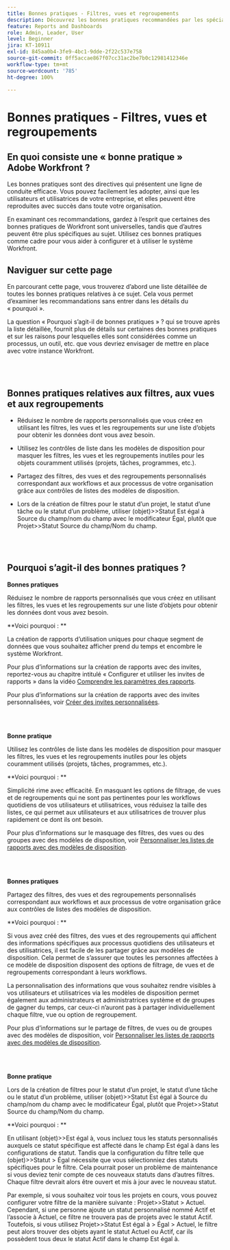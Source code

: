 ```yaml
---
title: Bonnes pratiques - Filtres, vues et regroupements
description: Découvrez les bonnes pratiques recommandées par les spécialistes Adobe Workfront en matière de configuration, de gestion et d’utilisation des filtres, des vues et des regroupements Workfront.
feature: Reports and Dashboards
role: Admin, Leader, User
level: Beginner
jira: KT-10911
exl-id: 845aa0b4-3fe9-4bc1-9dde-2f22c537e758
source-git-commit: 0ff5accae867f07cc31ac2be7b0c12981412346e
workflow-type: tm+mt
source-wordcount: '785'
ht-degree: 100%

---
```


# Bonnes pratiques - Filtres, vues et regroupements

## En quoi consiste une « bonne pratique » Adobe Workfront ?

Les bonnes pratiques sont des directives qui présentent une ligne de conduite efficace. Vous pouvez facilement les adopter, ainsi que les utilisateurs et utilisatrices de votre entreprise, et elles peuvent être reproduites avec succès dans toute votre organisation.

En examinant ces recommandations, gardez à l’esprit que certaines des bonnes pratiques de Workfront sont universelles, tandis que d’autres peuvent être plus spécifiques au sujet. Utilisez ces bonnes pratiques comme cadre pour vous aider à configurer et à utiliser le système Workfront.

## Naviguer sur cette page

En parcourant cette page, vous trouverez d’abord une liste détaillée de toutes les bonnes pratiques relatives à ce sujet. Cela vous permet d’examiner les recommandations sans entrer dans les détails du « pourquoi ».

La question « Pourquoi s’agit-il de bonnes pratiques » ? qui se trouve après la liste détaillée, fournit plus de détails sur certaines des bonnes pratiques et sur les raisons pour lesquelles elles sont considérées comme un processus, un outil, etc. que vous devriez envisager de mettre en place avec votre instance Workfront.

</br>
</br>

## Bonnes pratiques relatives aux filtres, aux vues et aux regroupements

* Réduisez le nombre de rapports personnalisés que vous créez en utilisant les filtres, les vues et les regroupements sur une liste d’objets pour obtenir les données dont vous avez besoin.

* Utilisez les contrôles de liste dans les modèles de disposition pour masquer les filtres, les vues et les regroupements inutiles pour les objets couramment utilisés (projets, tâches, programmes, etc.).

* Partagez des filtres, des vues et des regroupements personnalisés correspondant aux workflows et aux processus de votre organisation grâce aux contrôles de listes des modèles de disposition.

* Lors de la création de filtres pour le statut d’un projet, le statut d’une tâche ou le statut d’un problème, utiliser (objet)>>Statut Est égal à Source du champ/nom du champ avec le modificateur Égal, plutôt que Projet>>Statut Source du champ/Nom du champ.

</br>
</br>

## Pourquoi s’agit-il des bonnes pratiques ?

**Bonnes pratiques**

Réduisez le nombre de rapports personnalisés que vous créez en utilisant les filtres, les vues et les regroupements sur une liste d’objets pour obtenir les données dont vous avez besoin.

**Voici pourquoi : **

La création de rapports d’utilisation uniques pour chaque segment de données que vous souhaitez afficher prend du temps et encombre le système Workfront.

Pour plus d’informations sur la création de rapports avec des invites, reportez-vous au chapitre intitulé « Configurer et utiliser les invites de rapports » dans la vidéo [Comprendre les paramètres des rapports](https://experienceleague.adobe.com/docs/workfront-learn/tutorials-workfront/reporting/basic-reporting/report-settings.html?lang=fr).

Pour plus d’informations sur la création de rapports avec des invites personnalisées, voir [Créer des invites personnalisées](https://experienceleague.adobe.com/docs/workfront-learn/tutorials-workfront/reporting/intermediate-reporting/custom-prompts.html?lang=fr).

</br>
</br>

**Bonne pratique**

Utilisez les contrôles de liste dans les modèles de disposition pour masquer les filtres, les vues et les regroupements inutiles pour les objets couramment utilisés (projets, tâches, programmes, etc.).

**Voici pourquoi : **

Simplicité rime avec efficacité. En masquant les options de filtrage, de vues et de regroupements qui ne sont pas pertinentes pour les workflows quotidiens de vos utilisateurs et utilisatrices, vous réduisez la taille des listes, ce qui permet aux utilisateurs et aux utilisatrices de trouver plus rapidement ce dont ils ont besoin.

Pour plus d’informations sur le masquage des filtres, des vues ou des groupes avec des modèles de disposition, voir [Personnaliser les listes de rapports avec des modèles de disposition](https://experienceleague.adobe.com/docs/workfront-learn/tutorials-workfront/administration-and-setup/layout-templates/customize-reporting-lists-with-layout-templates.html?lang=fr).

</br>
</br>

**Bonnes pratiques**

Partagez des filtres, des vues et des regroupements personnalisés correspondant aux workflows et aux processus de votre organisation grâce aux contrôles de listes des modèles de disposition.

**Voici pourquoi : **

Si vous avez créé des filtres, des vues et des regroupements qui affichent des informations spécifiques aux processus quotidiens des utilisateurs et des utilisatrices, il est facile de les partager grâce aux modèles de disposition. Cela permet de s’assurer que toutes les personnes affectées à ce modèle de disposition disposent des options de filtrage, de vues et de regroupements correspondant à leurs workflows.

La personnalisation des informations que vous souhaitez rendre visibles à vos utilisateurs et utilisatrices via les modèles de disposition permet également aux administrateurs et administratrices système et de groupes de gagner du temps, car ceux-ci n’auront pas à partager individuellement chaque filtre, vue ou option de regroupement.

Pour plus d’informations sur le partage de filtres, de vues ou de groupes avec des modèles de disposition, voir [Personnaliser les listes de rapports avec des modèles de disposition](https://experienceleague.adobe.com/docs/workfront-learn/tutorials-workfront/administration-and-setup/layout-templates/customize-reporting-lists-with-layout-templates.html?lang=fr).

</br>
</br>

**Bonne pratique**

Lors de la création de filtres pour le statut d’un projet, le statut d’une tâche ou le statut d’un problème, utiliser (objet)>>Statut Est égal à Source du champ/nom du champ avec le modificateur Égal, plutôt que Projet>>Statut Source du champ/Nom du champ.

**Voici pourquoi : **

En utilisant (objet)>>Est égal à, vous incluez tous les statuts personnalisés auxquels ce statut spécifique est affecté dans le champ Est égal à dans les configurations de statut. Tandis que la configuration du filtre telle que (objet)>>Statut > Égal nécessite que vous sélectionniez des statuts spécifiques pour le filtre. Cela pourrait poser un problème de maintenance si vous deviez tenir compte de ces nouveaux statuts dans d’autres filtres. Chaque filtre devrait alors être ouvert et mis à jour avec le nouveau statut.

Par exemple, si vous souhaitez voir tous les projets en cours, vous pouvez configurer votre filtre de la manière suivante : Projet>>Statut > Actuel. Cependant, si une personne ajoute un statut personnalisé nommé Actif et l’associe à Actuel, ce filtre ne trouvera pas de projets avec le statut Actif. Toutefois, si vous utilisez Projet>>Statut Est égal à > Égal > Actuel, le filtre peut alors trouver des objets ayant le statut Actuel ou Actif, car ils possèdent tous deux le statut Actif dans le champ Est égal à.
